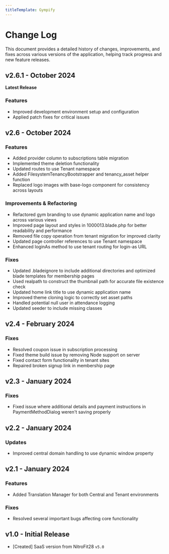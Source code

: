 ```yaml
---
titleTemplate: Gympify
---
```


# Change Log

This document provides a detailed history of changes, improvements, and fixes across various versions of the application, helping track progress and new feature releases.

## v2.6.1 - October 2024
**Latest Release**

### Features
- Improved development environment setup and configuration
- Applied patch fixes for critical issues

## v2.6 - October 2024

### Features
- Added provider column to subscriptions table migration
- Implemented theme deletion functionality
- Updated routes to use Tenant namespace
- Added FilesystemTenancyBootstrapper and tenancy_asset helper function
- Replaced logo images with base-logo component for consistency across layouts

### Improvements & Refactoring
- Refactored gym branding to use dynamic application name and logo across various views
- Improved page layout and styles in 1000013.blade.php for better readability and performance
- Removed file copy operation from tenant migration for improved clarity
- Updated page controller references to use Tenant namespace
- Enhanced loginAs method to use tenant routing for login-as URL

### Fixes
- Updated .bladeignore to include additional directories and optimized blade templates for membership pages
- Used realpath to construct the thumbnail path for accurate file existence check
- Updated home link title to use dynamic application name
- Improved theme cloning logic to correctly set asset paths
- Handled potential null user in attendance logging
- Updated seeder to include missing classes

## v2.4 - February 2024

### Fixes
- Resolved coupon issue in subscription processing
- Fixed theme build issue by removing Node support on server
- Fixed contact form functionality in tenant sites
- Repaired broken signup link in membership page

## v2.3 - January 2024

### Fixes
- Fixed issue where additional details and payment instructions in PaymentMethodDialog weren't saving properly

## v2.2 - January 2024

### Updates
- Improved central domain handling to use dynamic window property

## v2.1 - January 2024

### Features
- Added Translation Manager for both Central and Tenant environments

### Fixes
- Resolved several important bugs affecting core functionality

## v1.0 - Initial Release
- [Created] SaaS version from NitroFit28 `v5.0`